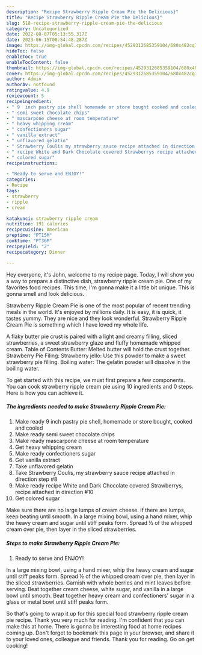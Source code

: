 ```yaml
---
description: "Recipe Strawberry Ripple Cream Pie the Delicious}"
title: "Recipe Strawberry Ripple Cream Pie the Delicious}"
slug: 518-recipe-strawberry-ripple-cream-pie-the-delicious
category: Uncategorized
date: 2022-08-07T05:13:55.317Z
date: 2023-06-15T08:54:48.287Z
image: https://img-global.cpcdn.com/recipes/4529312685359104/680x482cq70/strawberry-ripple-cream-pie-recipe-main-photo.jpg
hideToc: false
enableToc: true
enableTocContent: false
thumbnail: https://img-global.cpcdn.com/recipes/4529312685359104/680x482cq70/strawberry-ripple-cream-pie-recipe-main-photo.jpg
cover: https://img-global.cpcdn.com/recipes/4529312685359104/680x482cq70/strawberry-ripple-cream-pie-recipe-main-photo.jpg
author: Admin
authorAv: notfound
ratingvalue: 4.9
reviewcount: 5
recipeingredient:
- " 9  inch pastry pie shell homemade or store bought cooked and cooled"
- " semi sweet chocolate chips"
- " mascarpone cheese at room temperature"
- " heavy whipping cream"
- " confectioners sugar"
- " vanilla extract"
- " unflavored gelatin"
- " Strawberry Coulis my strawberry sauce recipe attached in direction step 8"
- " recipe White and Dark Chocolate covered Strawberrys recipe attached in direction 10"
- " colored sugar"
recipeinstructions:

- "Ready to serve and ENJOY!"
categories:
- Recipe
tags:
- strawberry
- ripple
- cream

katakunci: strawberry ripple cream 
nutrition: 191 calories
recipecuisine: American
preptime: "PT15M"
cooktime: "PT36M"
recipeyield: "2"
recipecategory: Dinner

---
```



Hey everyone, it's John, welcome to my recipe page. Today, I will show you a way to prepare a distinctive dish, strawberry ripple cream pie. One of my favorites food recipes. This time, I'm gonna make it a little bit unique. This is gonna smell and look delicious.

Strawberry Ripple Cream Pie is one of the most popular of recent trending meals in the world. It's enjoyed by millions daily. It is easy, it is quick, it tastes yummy. They are nice and they look wonderful. Strawberry Ripple Cream Pie is something which I have loved my whole life.

A flaky butter pie crust is paired with a light and creamy filling, sliced strawberries, a sweet strawberry glaze and fluffy homemade whipped cream. Table of Contents Butter: Melted butter will hold the crust together. Strawberry Pie Filing: Strawberry jello: Use this powder to make a sweet strawberry pie filling. Boiling water: The gelatin powder will dissolve in the boiling water.


To get started with this recipe, we must first prepare a few components. You can cook strawberry ripple cream pie using 10 ingredients and 0 steps. Here is how you can achieve it.

<!--inarticleads1-->

##### The ingredients needed to make Strawberry Ripple Cream Pie:

1. Make ready  9  inch pastry pie shell, homemade or store bought, cooked and cooled
1. Make ready  semi sweet chocolate chips
1. Make ready  mascarpone cheese at room temperature
1. Get  heavy whipping cream
1. Make ready  confectioners sugar
1. Get  vanilla extract
1. Take  unflavored gelatin
1. Take  Strawberry Coulis, my strawberry sauce recipe attached in direction step #8
1. Make ready  recipe White and Dark Chocolate covered Strawberrys, recipe attached in direction #10
1. Get  colored sugar


Make sure there are no large lumps of cream cheese. If there are lumps, keep beating until smooth. In a large mixing bowl, using a hand mixer, whip the heavy cream and sugar until stiff peaks form. Spread ½ of the whipped cream over pie, then layer in the sliced strawberries. 

<!--inarticleads2-->

##### Steps to make Strawberry Ripple Cream Pie:


1. Ready to serve and ENJOY!

In a large mixing bowl, using a hand mixer, whip the heavy cream and sugar until stiff peaks form. Spread ½ of the whipped cream over pie, then layer in the sliced strawberries. Garnish with whole berries and mint leaves before serving. Beat together cream cheese, white sugar, and vanilla in a large bowl until smooth. Beat together heavy cream and confectioners&#39; sugar in a glass or metal bowl until stiff peaks form. 

So that's going to wrap it up for this special food strawberry ripple cream pie recipe. Thank you very much for reading. I'm confident that you can make this at home. There is gonna be interesting food at home recipes coming up. Don't forget to bookmark this page in your browser, and share it to your loved ones, colleague and friends. Thank you for reading. Go on get cooking!
